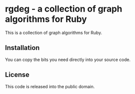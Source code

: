 rgdeg - a collection of graph algorithms for Ruby
====

This is a collection of graph algorithms for Ruby.


Installation
--

You can copy the bits you need directly into your source code.


License
--

This code is released into the public domain.
